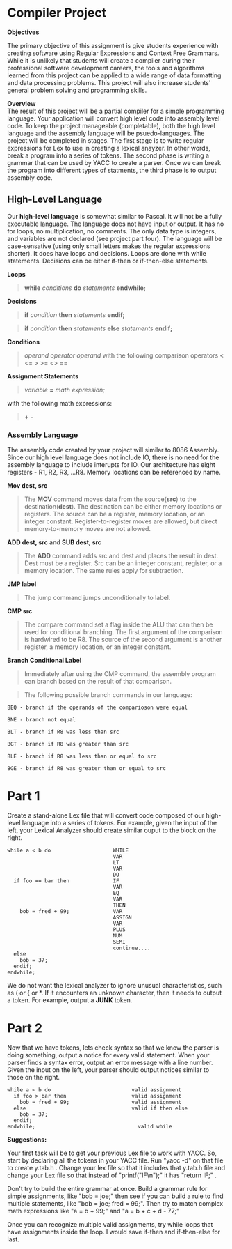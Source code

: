 # Compiler Project
**Objectives**

  The primary objective of this assignment   is give students experience with creating software using Regular Expressions and Context Free Grammars. While it is unlikely that students will create a compiler during their professional software development careers, the tools and algorithms learned from this project can be applied to a wide range of data formatting and data processing problems. This project will also increase students' general problem solving and programming skills.

**Overview**    
  The result of this project will be a partial compiler for a simple programming language. Your application will convert high level code into assembly level code. To keep the project manageable (completable), both the high level language and the assembly language will be psuedo-languages. The project will be completed in stages. The first stage is to write regular expressions for Lex to use in creating a lexical anayzer. In other words, break a program into a series of tokens. The second phase is writing a grammar that can be used by YACC to create a parser. Once we can break the program into different types of statments, the third phase is to output assembly code.



  
## High-Level Language
  Our **high-level language** is somewhat similar to Pascal. It will not be a fully executable language. The language does not have input or output. It has no for loops, no multiplication, no comments. The only data type is integers, and variables are not declared (see project part four). The language will be case-sensative (using only small letters makes the regular expressions shorter). It does have loops and decisions. Loops are done with while statements. Decisions can be either if-then or if-then-else statements.

  **Loops**
  
  > **while** *conditions* **do** *statements* **endwhile;**

  **Decisions**

  > **if** *condition* **then** *statements* **endif;**

  > **if** *condition* **then** *statements*  **else** *statements* **endif;**
  
  **Conditions**

  > *operand* *operator* *operand*
  with the following comparison operators
  <     <=      >     >=      <>      ==
    
  **Assignment Statements**
    
  > *variable* **=** *math expression;*
  
  with the following math expressions:

  > **+** **-**



### Assembly Language
  The assembly code created by your project will similar to 8086 Assembly. Since our high level language does not include IO, there is no need for the assembly language to include interupts for IO. Our architecture has eight registers - R1, R2, R3, ...R8. Memory locations can be referenced by name.

  **Mov dest, src**
  > The **MOV** command moves data from the source(**src**) to the destination(**dest**). The destination can be either memory locations or registers. The source can be a register, memory location, or an integer constant. Register-to-register moves are allowed, but direct memory-to-memory moves are not allowed.
  
  **ADD dest, src** and **SUB dest, src**

  > The **ADD** command adds src and dest and places the result in dest. Dest must be a register. Src can be an integer constant, register, or a memory location. The same rules apply for subtraction.
  
  **JMP label**
    
  > The jump command jumps unconditionally to label.
  
  **CMP src**
    
  > The compare command set a flag inside the ALU that can then be used for conditional branching. The first argument of the comparison is hardwired to be R8. The source of the second argument is another register, a memory location, or an integer constant.
  
  **Branch Conditional Label**
    
  > Immediately after using the CMP command, the assembly program can branch based on the result of that comparison.

   > The following possible branch commands in our language:
   
    BEQ - branch if the operands of the comparioson were equal

    BNE - branch not equal

    BLT - branch if R8 was less than src

    BGT - branch if R8 was greater than src

    BLE - branch if R8 was less than or equal to src

    BGE - branch if R8 was greater than or equal to src



# Part 1
  Create a stand-alone Lex file that will convert code composed of our high-level language into a series of tokens. For example, given the input of the left, your Lexical Analyzer should create similar ouput to the block on the right.

    while a < b do                    WHILE
                                      VAR
                                      LT
                                      VAR
                                      DO
      if foo == bar then              IF
                                      VAR
                                      EQ
                                      VAR
                                      THEN
        bob = fred + 99;              VAR
                                      ASSIGN
                                      VAR
                                      PLUS
                                      NUM
                                      SEMI
                                      continue....
      else
        bob = 37;
      endif;
    endwhile;
  
  We do not want the lexical analyzer to ignore unusual characteristics, such as ( or { or *. If it encounters an unknown character, then it needs to output a token. For example, output a **JUNK** token.





# Part 2
  Now that we have tokens, lets check syntax so that we know the parser is doing something, output a notice for every valid statement. When your parser finds a syntax error, output an error message with a line number. Given the input on the left, your parser should output notices similar to those on the right.

    while a < b do                          valid assignment
      if foo > bar then                     valid assignment
        bob = fred + 99;                    valid assignment
      else                                  valid if then else
        bob = 37;
      endif;
    endwhile;                                 valid while


  **Suggestions:**

  Your first task will be to get your previous Lex file to work with YACC. So, start by declaring all the tokens in your YACC file. Run "yacc -d" on that file to create y.tab.h . Change your lex file so that it includes that y.tab.h file and change your Lex file so that instead of "printf("IF\n");" it has "return IF;" .

  Don't try to build the entire grammar at once. Build a grammar rule for simple assignments, like "bob = joe;" then see if you can build a rule to find multiple statements, like "bob = joe; fred = 99;". Then try to match complex math expressions like "a = b + 99;" and "a = b + c + d - 77;"

  Once you can recognize multiple valid assignments, try while loops that have assignments inside the loop. I would save if-then and if-then-else for last.





